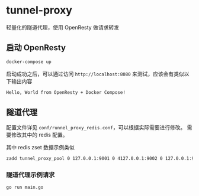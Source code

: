 # tunnel-proxy

轻量化的隧道代理，使用 OpenResty 做请求转发

## 启动 OpenResty

```bash
docker-compose up
```

启动成功之后，可以通过访问 `http://localhost:8080` 来测试，应该会有类似以下输出内容

```markdown
Hello, World from OpenResty + Docker Compose!
```

## 隧道代理

配置文件详见 `conf/runnel_proxy_redis.conf`，可以根据实际需要进行修改。 需要修改其中的 redis 配置。

其中 redis zset 数据示例类似

```bash
zadd tunnel_proxy_pool 0 127.0.0.1:9001 0 4127.0.0.1:9002 0 127.0.0.1:9003
```

### 隧道代理示例请求

```bash
go run main.go
```